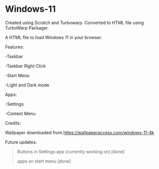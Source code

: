 # Windows-11
Created using Scratch and Turbowarp. 
Converted to HTML file using TurboWarp Packager.

A HTML file to load Windows 11 in your browser.

Features:

-Taskbar

-Taskbar Right Click
  
-Start Menu

-Light and Dark mode 

Apps:

-Settings

-Context Menu

Credits:

Wallpaper downloaded from https://wallpaperaccess.com/windows-11-4k

Future updates:

>Buttons in Settings app (currently working on) [done]
>
>apps on start menu [done]
